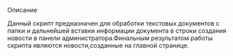 Описание

Данный скрипт предназначен для обработки текстовых документов с папки и дальнейшей вставки информации документа в строки создания новости в панели администратора.Финальным результатом работы скрипта являются новости,созданные на главной странице.
